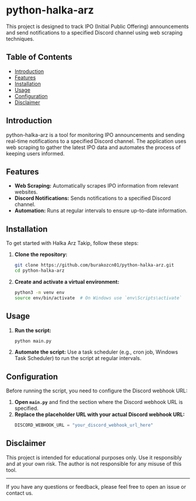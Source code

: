 # python-halka-arz

This project is designed to track IPO (Initial Public Offering) announcements and send notifications to a specified Discord channel using web scraping techniques.

## Table of Contents

- [Introduction](#introduction)
- [Features](#features)
- [Installation](#installation)
- [Usage](#usage)
- [Configuration](#configuration)
- [Disclaimer](#disclaimer)

## Introduction

python-halka-arz is a tool for monitoring IPO announcements and sending real-time notifications to a specified Discord channel. The application uses web scraping to gather the latest IPO data and automates the process of keeping users informed.

## Features

- **Web Scraping:** Automatically scrapes IPO information from relevant websites.
- **Discord Notifications:** Sends notifications to a specified Discord channel.
- **Automation:** Runs at regular intervals to ensure up-to-date information.

## Installation

To get started with Halka Arz Takip, follow these steps:

1. **Clone the repository:**
    ```sh
    git clone https://github.com/burakozcn01/python-halka-arz.git
    cd python-halka-arz
    ```

2. **Create and activate a virtual environment:**
    ```sh
    python3 -m venv env
    source env/bin/activate  # On Windows use `env\Scripts\activate`
    ```

## Usage

1. **Run the script:**
    ```sh
    python main.py
    ```

2. **Automate the script:** Use a task scheduler (e.g., cron job, Windows Task Scheduler) to run the script at regular intervals.

## Configuration

Before running the script, you need to configure the Discord webhook URL:

1. **Open `main.py`** and find the section where the Discord webhook URL is specified.
2. **Replace the placeholder URL with your actual Discord webhook URL:**
    ```python
    DISCORD_WEBHOOK_URL = "your_discord_webhook_url_here"
    ```

## Disclaimer

This project is intended for educational purposes only. Use it responsibly and at your own risk. The author is not responsible for any misuse of this tool.

---

If you have any questions or feedback, please feel free to open an issue or contact us.
